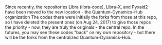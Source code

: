 Since recently, the repositories Libra (libra-code), Libra-X, and Pyxaid2 have been moved to the
new location - the Quantum-Dynamics-Hub organization The codes there were initially the forks from those
at this repo, so I have deleted the present ones (on Aug 24, 2017) to give those repos the priority - now,
they are truly the originals - the central repo. In the futures, you may see these codes "back" on my
own repository - but there will be the forks from the centralized Quantum-Dynamics-Hub.

